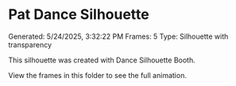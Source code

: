 # Pat Dance Silhouette
Generated: 5/24/2025, 3:32:22 PM
Frames: 5
Type: Silhouette with transparency
    
This silhouette was created with Dance Silhouette Booth.
    
View the frames in this folder to see the full animation.